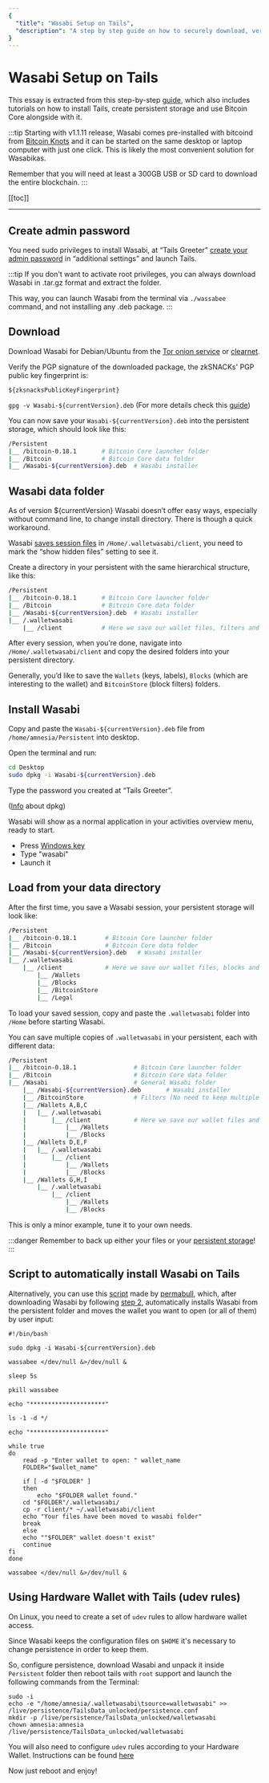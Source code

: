 ```yaml
---
{
  "title": "Wasabi Setup on Tails",
  "description": "A step by step guide on how to securely download, verify and install the software packages of Wasabi for Tails. This is the Wasabi documentation, an archive of knowledge about the open-source, non-custodial and privacy-focused Bitcoin wallet for desktop."
}
---
```


# Wasabi Setup on Tails

This essay is extracted from this step-by-step [guide](https://github.com/PulpCattel/Tails-BitcoinCore-Wasabi), which also includes tutorials on how to install Tails, create persistent storage and use Bitcoin Core alongside with it.

:::tip
Starting with v1.1.11 release, Wasabi comes pre-installed with bitcoind from [Bitcoin Knots](https://bitcoinknots.org/) and it can be started on the same desktop or laptop computer with just one click.
This is likely the most convenient solution for Wasabikas.

Remember that you will need at least a 300GB USB or SD card to download the entire blockchain.
:::

[[toc]]

---

## Create admin password

You need sudo privileges to install Wasabi, at “Tails Greeter” [create your admin password](https://tails.boum.org/doc/first_steps/welcome_screen/administration_password/index.en.html) in “additional settings” and launch Tails.

:::tip
If you don't want to activate root privileges, you can always download Wasabi in .tar.gz format and extract the folder.

This way, you can launch Wasabi from the terminal via `./wassabee` command, and not installing any .deb package.
:::

## Download

Download Wasabi for Debian/Ubuntu from the [Tor onion service](http://wasabiukrxmkdgve5kynjztuovbg43uxcbcxn6y2okcrsg7gb6jdmbad.onion) or [clearnet](https://www.wasabiwallet.io/#download).

Verify the PGP signature of the downloaded package, the zkSNACKs' PGP public key fingerprint is:

`${zksnacksPublicKeyFingerprint}`

`gpg -v Wasabi-${currentVersion}.deb`
(For more details check this [guide](/using-wasabi/InstallPackage.md#debian-and-ubuntu))

You can now save your `Wasabi-${currentVersion}.deb` into the persistent storage, which should look like this:

```sh
/Persistent
|__ /bitcoin-0.18.1       # Bitcoin Core launcher folder
|__ /Bitcoin              # Bitcoin Core data folder
|__ /Wasabi-${currentVersion}.deb  # Wasabi installer
```

## Wasabi data folder

As of version ${currentVersion} Wasabi doesn’t offer easy ways, especially without command line, to change install directory. There is though a quick workaround.

Wasabi [saves session files](/FAQ/FAQ-UseWasabi.md#where-can-i-find-the-wasabi-data-folder) in `/Home/.walletwasabi/client`, you need to mark the “show hidden files” setting to see it.

Create a directory in your persistent with the same hierarchical structure, like this:

```sh
/Persistent
|__ /bitcoin-0.18.1       # Bitcoin Core launcher folder
|__ /Bitcoin              # Bitcoin Core data folder
|__ /Wasabi-${currentVersion}.deb  # Wasabi installer
|__ /.walletwasabi
    |__ /client           # Here we save our wallet files, filters and blocks
```

After every session, when you’re done, navigate into `/Home/.walletwasabi/client` and copy the desired folders into your persistent directory.

Generally, you’d like to save the `Wallets` (keys, labels), `Blocks` (which are interesting to the wallet) and `BitcoinStore` (block filters) folders.

## Install Wasabi

Copy and paste the `Wasabi-${currentVersion}.deb` file from `/home/amnesia/Persistent` into desktop.

Open the terminal and run:

```sh
cd Desktop
sudo dpkg -i Wasabi-${currentVersion}.deb
```

Type the password you created at “Tails Greeter”.

([Info](https://help.ubuntu.com/lts/serverguide/dpkg.html) about dpkg)

Wasabi will show as a normal application in your activities overview menu, ready to start.

* Press [Windows key](https://en.wikipedia.org/wiki/Windows_key)
* Type "wasabi"
* Launch it

## Load from your data directory

After the first time, you save a Wasabi session, your persistent storage will look like:

```sh
/Persistent
|__ /bitcoin-0.18.1        # Bitcoin Core launcher folder
|__ /Bitcoin               # Bitcoin Core data folder
|__ /Wasabi-${currentVersion}.deb   # Wasabi installer
|__ /.walletwasabi
    |__ /client            # Here we save our wallet files, blocks and filters
        |__ /Wallets
        |__ /Blocks
        |__ /BitcoinStore
        |__ /Legal
```

To load your saved session, copy and paste the `.walletwasabi` folder into `/Home` before starting Wasabi.

You can save multiple copies of `.walletwasabi` in your persistent, each with different data:

```sh
/Persistent
|__ /bitcoin-0.18.1            	   # Bitcoin Core launcher folder
|__ /Bitcoin                       # Bitcoin Core data folder
|__ /Wasabi                        # General Wasabi folder
    |__ /Wasabi-${currentVersion}.deb       # Wasabi installer
    |__ /BitcoinStore              # Filters (No need to keep multiple copies of them)
    |__ /Wallets A,B,C
    |   |__ /.walletwasabi
    |       |__ /client            # Here we save our wallet files and blocks
    |           |__ /Wallets
    |           |__ /Blocks
    |__ /Wallets D,E,F
    |   |__ /.walletwasabi
    |       |__ /client
    |           |__ /Wallets
    |           |__ /Blocks
    |__ /Wallets G,H,I
        |__ /.walletwasabi
            |__ /client
                |__ /Wallets
                |__ /Blocks
```

This is only a minor example, tune it to your own needs.

:::danger
Remember to back up either your files or your [persistent storage](https://tails.boum.org/doc/first_steps/persistence/copy/index.en.html)!
:::

## Script to automatically install Wasabi on Tails

Alternatively, you can use this [script](https://github.com/permabull/wasabi_tails_installer/blob/master/wasabi_tails_installer) made by [permabull](https://github.com/permabull), which, after downloading Wasabi by following [step 2](/using-wasabi/WasabiSetupTails.html#download), automatically installs Wasabi from the persistent folder and moves the wallet you want to open (or all of them) by user input:

```
#!/bin/bash

sudo dpkg -i Wasabi-${currentVersion}.deb

wassabee </dev/null &>/dev/null &

sleep 5s

pkill wassabee

echo "*********************"

ls -1 -d */

echo "*********************"

while true
do	
    read -p "Enter wallet to open: " wallet_name
    FOLDER="$wallet_name"

    if [ -d "$FOLDER" ]
    then
        echo "$FOLDER wallet found."
	cd "$FOLDER"/.walletwasabi/
	cp -r client/* ~/.walletwasabi/client
	echo "Your files have been moved to wasabi folder"
	break
    else
	echo ""$FOLDER" wallet doesn't exist"
	continue
fi
done

wassabee </dev/null &>/dev/null &
```

## Using Hardware Wallet with Tails (udev rules)

On Linux, you need to create a set of `udev` rules to allow hardware wallet access.

Since Wasabi keeps the configuration files on `$HOME` it's necessary to change persistence in order to keep them.

So, configure persistence, download Wasabi and unpack it inside `Persistent` folder then reboot tails with `root` support and launch the following commands from the Terminal:

```
sudo -i
echo -e "/home/amnesia/.walletwasabi\tsource=walletwasabi" >> /live/persistence/TailsData_unlocked/persistence.conf
mkdir -p /live/persistence/TailsData_unlocked/walletwasabi
chown amnesia:amnesia /live/persistence/TailsData_unlocked/walletwasabi
```

You will also need to configure `udev` rules according to your Hardware Wallet. Instructions can be found [here](https://github.com/bitcoin-core/HWI/blob/master/hwilib/udev/README.md)


Now just reboot and enjoy!
